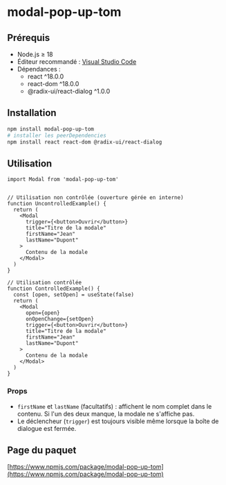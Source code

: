 # modal-pop-up-tom

## Prérequis

- Node.js ≥ 18
- Éditeur recommandé : [Visual Studio Code](https://code.visualstudio.com/)
- Dépendances :
  - react ^18.0.0
  - react-dom ^18.0.0
  - @radix-ui/react-dialog ^1.0.0

## Installation

```bash
npm install modal-pop-up-tom
# installer les peerDependencies
npm install react react-dom @radix-ui/react-dialog
```

## Utilisation

```tsx
import Modal from 'modal-pop-up-tom'


// Utilisation non contrôlée (ouverture gérée en interne)
function UncontrolledExample() {
  return (
    <Modal
      trigger={<button>Ouvrir</button>}
      title="Titre de la modale"
      firstName="Jean"
      lastName="Dupont"
    >
      Contenu de la modale
    </Modal>
  )
}

// Utilisation contrôlée
function ControlledExample() {
  const [open, setOpen] = useState(false)
  return (
    <Modal
      open={open}
      onOpenChange={setOpen}
      trigger={<button>Ouvrir</button>}
      title="Titre de la modale"
      firstName="Jean"
      lastName="Dupont"
    >
      Contenu de la modale
    </Modal>
  )
}
```

### Props

- `firstName` et `lastName` (facultatifs) : affichent le nom complet dans le contenu. Si l'un des deux manque, la modale ne s'affiche pas.
- Le déclencheur (`trigger`) est toujours visible même lorsque la boîte de dialogue est fermée.

## Page du paquet

[https://www.npmjs.com/package/modal-pop-up-tom](https://www.npmjs.com/package/modal-pop-up-tom)

